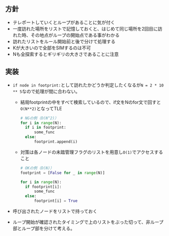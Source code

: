 ## 方針

* テレポートしていくとループがあることに気が付く
* 一度訪れた場所をリストで記憶しておくと、はじめて同じ場所を2回目に訪れた時、その地点がループの開始点である事がわかる
* 訪れたリストをルール開始前と後で分けて処理する
* Kが大きいので全部をSIMするのは不可
* Nも全探索するとギリギリの大きさであることに注意

## 実装

* `if node in footprint:`として訪れたかどうか判定したくなるが`N = 2 * 10 ** 5`なので処理が間に合わない。
  * 結局footprintの中をすべて検索しているので、if文をNのfor文で回すと`O(N**2)`となってTLE
  
    ``` NG.py
    # NGの例（O(N^2)）
    for i in range(N):
      if i in footprint:
          some_func
      else:
          footprint.append(i)
    ```

  * 対策は各ノードの未踏管理フラグのリストを用意し`O(1)`でアクセスすること
  
    ``` OK.py
    # OKの例（O(N)）
    footprint = [False for _ in range(N)]

    for i in range(N):
      if footprint[i]:
          some_func
      else:
          footprint[i] = True
    ```

* 呼び出されたノードをリストで持っておく
* ループ開始が確認されたタイミングで上のリストをぶった切って、非ループ部とループ部を分けて考える。
